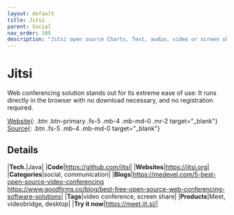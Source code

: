 ```yaml
---
layout: default
title: Jitsi
parent: Social
nav_order: 105
description: "Jitsi open source Charts, Text, audio, video or screen share"
---
```


# Jitsi

Web conferencing solution stands out for its extreme ease of use: It runs directly in the browser with no download necessary, and no registration required.

[Website](https://jitsi.org/){: .btn .btn-primary .fs-5 .mb-4 .mb-md-0 .mr-2 target="_blank"} 
[Source](https://github.com/jitsi/jitsi){: .btn .fs-5 .mb-4 .mb-md-0 target="_blank"}

## Details

|**Tech.**|Java|
|**Code**|https://github.com/jitsi|
|**Websites**|https://jitsi.org|
|**Categories**|social, communication|
|**Blogs**|https://medevel.com/5-best-open-source-video-conferencing<br/>https://www.goodfirms.co/blog/best-free-open-source-web-conferencing-software-solutions|
|**Tags**|video conference, screen share|
|**Products**|Meet, videobridge, desktop|
|**Try it now**|https://meet.jit.si/|
